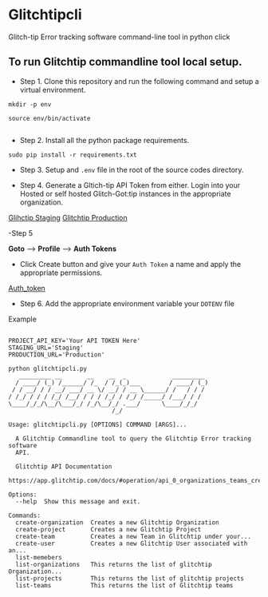 # Glitchtipcli
Glitch-tip Error tracking software command-line tool in python click

## To run Glitchtip commandline tool local setup.

- Step 1. Clone this repository and run the following command and setup a virtual environment.

```
mkdir -p env

source env/bin/activate


```


- Step 2. Install all the python package requirements.


```
sudo pip install -r requirements.txt

```

- Step 3. Setup and `.env` file in the root of the source codes directory.

- Step 4. Generate a Gltich-tip API Token from either. Login into your Hosted or self hosted Glitch-Got:tip instances in the appropriate organization.

[Glihctip Staging](https://glitchtip.stage.devshift.net)
[Glitchtip Production](https://gltichtip.devshift.net)

-Step 5

**Goto** --> **Profile** --> **Auth Tokens**

- Click Create button and give your `Auth Token` a name and apply the appropriate permissions.

[Auth_token](https://github.com/Nanyte25/Glitchtipcli/blob/main/images/auth_token.png)

- Step 6. Add the appropriate environment variable your `DOTENV` file

Example

```

PROJECT_API_KEY='Your API TOKEN Here'
STAGING_URL='Staging'
PRODUCTION_URL='Production'

```

```
python glitchtipcli.py
   _________ __       __    __  _             _________
  / ____/ (_) /______/ /_  / /_(_)___        / ____/ (_)
 / / __/ / / __/ ___/ __ \/ __/ / __ \______/ /   / / /
/ /_/ / / / /_/ /__/ / / / /_/ / /_/ /_____/ /___/ / /
\____/_/_/\__/\___/_/ /_/\__/_/ .___/      \____/_/_/
                             /_/

Usage: glitchtipcli.py [OPTIONS] COMMAND [ARGS]...

  A Glitchtip Commandline tool to query the Glitchtip Error tracking software
  API.

  Glitchtip API Documentation
  https://app.glitchtip.com/docs/#operation/api_0_organizations_teams_create

Options:
  --help  Show this message and exit.

Commands:
  create-organization  Creates a new Glitchtip Organization
  create-project       Creates a new Glitchtip Project
  create-team          Creates a new Team in Glitchtip under your...
  create-user          Creates a new Glitchtip User associated with an...
  list-memebers
  list-organizations   This returns the list of glitchtip Organization...
  list-projects        This returns the list of glitchtip projects
  list-teams           This returns the list of Glitchtip teams

```
